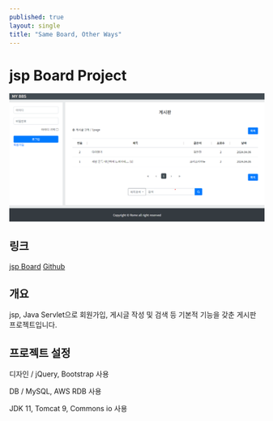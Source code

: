 ```yaml
---
published: true
layout: single
title: "Same Board, Other Ways"
---
```


# jsp Board Project


![Alt 게시판 화면 캡쳐](../assets/images/portimg2.png)


링크
---

[jsp Board]()
[Github](https://github.com/romero9919/jspBoard)


개요
---

jsp, Java Servlet으로 회원가입, 게시글 작성 및 검색 등 기본적 기능을 갖춘 게시판 프로젝트입니다.


프로젝트 설정
---

디자인 / jQuery, Bootstrap 사용

DB / MySQL, AWS RDB 사용

JDK 11, Tomcat 9, Commons io 사용

